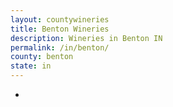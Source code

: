 ```yaml
---
layout: countywineries
title: Benton Wineries
description: Wineries in Benton IN
permalink: /in/benton/
county: benton
state: in
---
```

-
